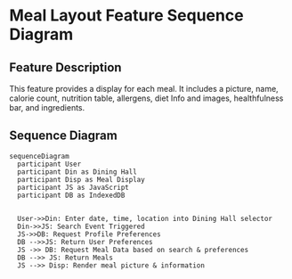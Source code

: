 # Meal Layout Feature Sequence Diagram

## Feature Description
This feature provides a display for each meal. It includes a picture, name, calorie count, nutrition table, allergens, diet Info and images, healthfulness bar, and ingredients.

## Sequence Diagram

```mermaid
sequenceDiagram
  participant User
  participant Din as Dining Hall
  participant Disp as Meal Display
  participant JS as JavaScript
  participant DB as IndexedDB


  User->>Din: Enter date, time, location into Dining Hall selector
  Din->>JS: Search Event Triggered
  JS->>DB: Request Profile Preferences
  DB -->>JS: Return User Preferences
  JS ->> DB: Request Meal Data based on search & preferences
  DB -->> JS: Return Meals
  JS -->> Disp: Render meal picture & information